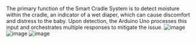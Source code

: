 
The primary function of the Smart Cradle System is to detect moisture within the cradle,
an indicator of a wet diaper, which can cause discomfort and distress to the baby.
Upon detection, the Arduino Uno processes this input and orchestrates multiple responses to mitigate the issue. 
![image](https://github.com/Aryan-Progz/Smart-Cradle-System/assets/175025632/491362b4-4749-4b94-becf-4ef78f00d416)
![image](https://github.com/Aryan-Progz/Smart-Cradle-System/assets/175025632/72ccc891-55da-458d-8d50-72c7c04d24df)
![image](https://github.com/Aryan-Progz/Smart-Cradle-System/assets/175025632/70314b42-8445-4401-a957-07ac01075c81)
